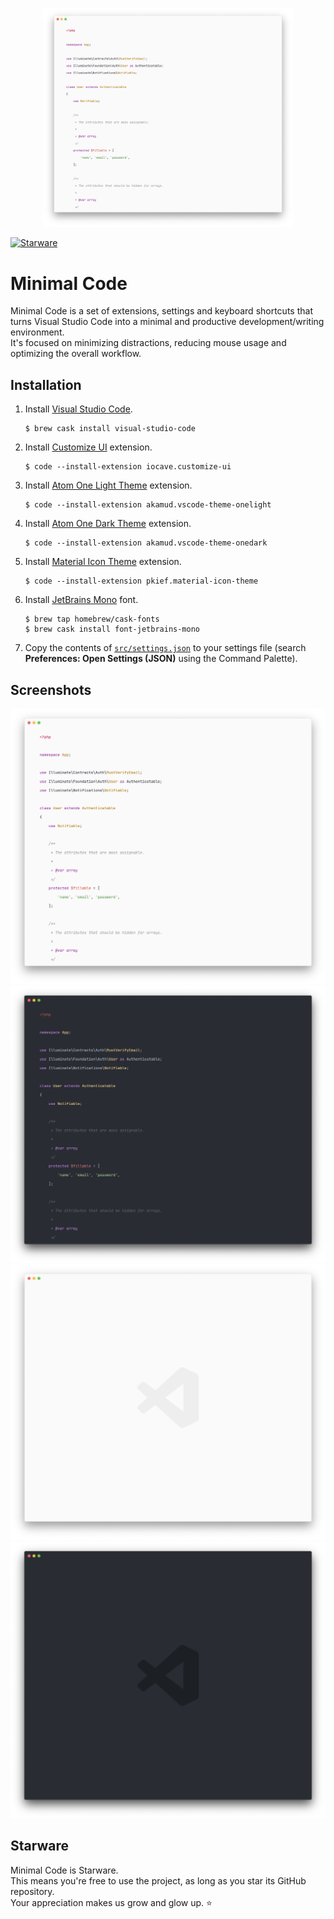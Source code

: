 <p align="center"><img src="screenshots/code-light.png" width="400"></p>

[![Starware](https://img.shields.io/badge/Starware-⭐-black?labelColor=f9b00d)](https://github.com/zepfietje/starware)

# Minimal Code

Minimal Code is a set of extensions, settings and keyboard shortcuts that turns Visual Studio Code into a minimal and productive development/writing environment.  
It's focused on minimizing distractions, reducing mouse usage and optimizing the overall workflow.

## Installation

1. Install [Visual Studio Code](https://code.visualstudio.com/Download).
   ```console
   $ brew cask install visual-studio-code
   ```
2. Install [Customize UI](https://marketplace.visualstudio.com/items?itemName=iocave.customize-ui) extension.
   ```console
   $ code --install-extension iocave.customize-ui
   ```
3. Install [Atom One Light Theme](https://marketplace.visualstudio.com/items?itemName=akamud.vscode-theme-onelight) extension.
   ```console
   $ code --install-extension akamud.vscode-theme-onelight
   ```
4. Install [Atom One Dark Theme](https://marketplace.visualstudio.com/items?itemName=akamud.vscode-theme-onedark) extension.
   ```console
   $ code --install-extension akamud.vscode-theme-onedark
   ```
5. Install [Material Icon Theme](https://marketplace.visualstudio.com/items?itemName=PKief.material-icon-theme) extension.
   ```console
   $ code --install-extension pkief.material-icon-theme
   ```
6. Install [JetBrains Mono](https://www.jetbrains.com/lp/mono/) font.
   ```console
   $ brew tap homebrew/cask-fonts
   $ brew cask install font-jetbrains-mono
   ```
7. Copy the contents of [`src/settings.json`](src/settings.json) to your settings file (search **Preferences: Open Settings (JSON)** using the Command Palette).

## Screenshots

![code light](screenshots/code-light.png)
![code dark](screenshots/code-dark.png)
![empty light](screenshots/empty-light.png)
![empty dark](screenshots/empty-dark.png)

## Starware

Minimal Code is Starware.  
This means you're free to use the project, as long as you star its GitHub repository.  
Your appreciation makes us grow and glow up. ⭐
